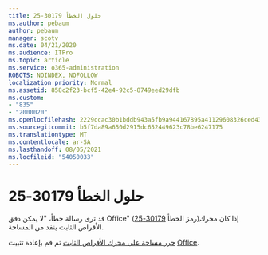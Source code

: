 ```yaml
---
title: حلول الخطأ 30179-25
ms.author: pebaum
author: pebaum
manager: scotv
ms.date: 04/21/2020
ms.audience: ITPro
ms.topic: article
ms.service: o365-administration
ROBOTS: NOINDEX, NOFOLLOW
localization_priority: Normal
ms.assetid: 858c2f23-bcf5-42e4-92c5-8749eed29dfb
ms.custom:
- "835"
- "2000020"
ms.openlocfilehash: 2229ccac30b1bddb943a5fb9a944167895a41129608326ced437231166920610
ms.sourcegitcommit: b5f7da89a650d2915dc652449623c78be6247175
ms.translationtype: MT
ms.contentlocale: ar-SA
ms.lasthandoff: 08/05/2021
ms.locfileid: "54050033"
---
```

# <a name="solutions-for-error-30179-25"></a>حلول الخطأ 30179-25

قد ترى رسالة خطأ، "لا يمكن دفق Office" (رمز الخطأ [30179-25)](https://support.office.com/article/e40d3c7d-98f6-4284-94a0-882beaa44593?wt.mc_id=Alchemy_ClientDIA)إذا كان محرك الأقراص الثابت ينفد من المساحة.
  
[حرر مساحة على محرك الأقراص الثابت](https://support.microsoft.com/help/12425/windows-10-free-up-drive-space) ثم قم بإعادة تثبيت [Office](https://portal.office.com/OLS/MySoftware.aspx).
  